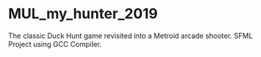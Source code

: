 # MUL_my_hunter_2019
The classic Duck Hunt game revisited into a Metroid arcade shooter.
SFML Project using GCC Compiler.
